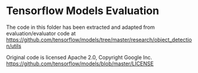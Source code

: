 # Tensorflow Models Evaluation

The code in this folder has been extracted and adapted from evaluation/evaluator code at https://github.com/tensorflow/models/tree/master/research/object_detection/utils

Original code is licensed Apache 2.0, Copyright Google Inc.
https://github.com/tensorflow/models/blob/master/LICENSE
 